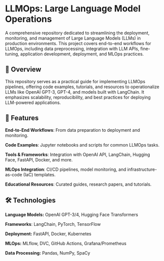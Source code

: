 # LLMOps: Large Language Model Operations

A comprehensive repository dedicated to streamlining the deployment, monitoring, and management of Large Language Models (LLMs) in production environments. This project covers end-to-end workflows for LLMOps, including data preprocessing, integration with LLM APIs, fine-tuning, application development, deployment, and MLOps practices.

## 📌 Overview
This repository serves as a practical guide for implementing LLMOps pipelines, offering code examples, tutorials, and resources to operationalize LLMs like OpenAI GPT-3, GPT-4, and models built with LangChain. It emphasizes scalability, reproducibility, and best practices for deploying LLM-powered applications.

## 🚀 Features
**End-to-End Workflows**: From data preparation to deployment and monitoring.
  
**Code Examples**: Jupyter notebooks and scripts for common LLMOps tasks.

**Tools & Frameworks**: Integration with OpenAI API, LangChain, Hugging Face, FastAPI, Docker, and more.

**MLOps Integration**: CI/CD pipelines, model monitoring, and infrastructure-as-code (IaC) templates.

**Educational Resources**: Curated guides, research papers, and tutorials.

## 🛠 Technologies
**Language Models:** OpenAI GPT-3/4, Hugging Face Transformers

**Frameworks**: LangChain, PyTorch, TensorFlow

**Deployment:** FastAPI, Docker, Kubernetes

**MLOps:** MLflow, DVC, GitHub Actions, Grafana/Prometheus

**Data Processing:** Pandas, NumPy, SpaCy



